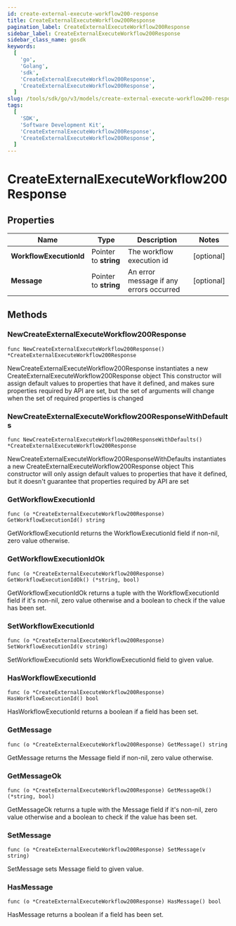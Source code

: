 ```yaml
---
id: create-external-execute-workflow200-response
title: CreateExternalExecuteWorkflow200Response
pagination_label: CreateExternalExecuteWorkflow200Response
sidebar_label: CreateExternalExecuteWorkflow200Response
sidebar_class_name: gosdk
keywords:
  [
    'go',
    'Golang',
    'sdk',
    'CreateExternalExecuteWorkflow200Response',
    'CreateExternalExecuteWorkflow200Response',
  ]
slug: /tools/sdk/go/v3/models/create-external-execute-workflow200-response
tags:
  [
    'SDK',
    'Software Development Kit',
    'CreateExternalExecuteWorkflow200Response',
    'CreateExternalExecuteWorkflow200Response',
  ]
---
```


# CreateExternalExecuteWorkflow200Response

## Properties

| Name | Type | Description | Notes |
| --- | --- | --- | --- |
| **WorkflowExecutionId** | Pointer to **string** | The workflow execution id | [optional] |
| **Message** | Pointer to **string** | An error message if any errors occurred | [optional] |

## Methods

### NewCreateExternalExecuteWorkflow200Response

`func NewCreateExternalExecuteWorkflow200Response() *CreateExternalExecuteWorkflow200Response`

NewCreateExternalExecuteWorkflow200Response instantiates a new CreateExternalExecuteWorkflow200Response object This constructor will assign default values to properties that have it defined, and makes sure properties required by API are set, but the set of arguments will change when the set of required properties is changed

### NewCreateExternalExecuteWorkflow200ResponseWithDefaults

`func NewCreateExternalExecuteWorkflow200ResponseWithDefaults() *CreateExternalExecuteWorkflow200Response`

NewCreateExternalExecuteWorkflow200ResponseWithDefaults instantiates a new CreateExternalExecuteWorkflow200Response object This constructor will only assign default values to properties that have it defined, but it doesn't guarantee that properties required by API are set

### GetWorkflowExecutionId

`func (o *CreateExternalExecuteWorkflow200Response) GetWorkflowExecutionId() string`

GetWorkflowExecutionId returns the WorkflowExecutionId field if non-nil, zero value otherwise.

### GetWorkflowExecutionIdOk

`func (o *CreateExternalExecuteWorkflow200Response) GetWorkflowExecutionIdOk() (*string, bool)`

GetWorkflowExecutionIdOk returns a tuple with the WorkflowExecutionId field if it's non-nil, zero value otherwise and a boolean to check if the value has been set.

### SetWorkflowExecutionId

`func (o *CreateExternalExecuteWorkflow200Response) SetWorkflowExecutionId(v string)`

SetWorkflowExecutionId sets WorkflowExecutionId field to given value.

### HasWorkflowExecutionId

`func (o *CreateExternalExecuteWorkflow200Response) HasWorkflowExecutionId() bool`

HasWorkflowExecutionId returns a boolean if a field has been set.

### GetMessage

`func (o *CreateExternalExecuteWorkflow200Response) GetMessage() string`

GetMessage returns the Message field if non-nil, zero value otherwise.

### GetMessageOk

`func (o *CreateExternalExecuteWorkflow200Response) GetMessageOk() (*string, bool)`

GetMessageOk returns a tuple with the Message field if it's non-nil, zero value otherwise and a boolean to check if the value has been set.

### SetMessage

`func (o *CreateExternalExecuteWorkflow200Response) SetMessage(v string)`

SetMessage sets Message field to given value.

### HasMessage

`func (o *CreateExternalExecuteWorkflow200Response) HasMessage() bool`

HasMessage returns a boolean if a field has been set.
